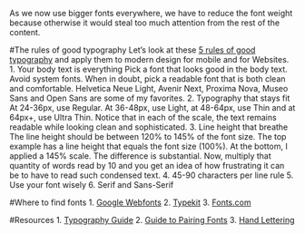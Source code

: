 As we now use bigger fonts everywhere, we have to reduce the font weight because otherwise it would steal too much attention from the rest of the content.

#The rules of good typography
Let’s look at these [5 rules of good typography](http://practicaltypography.com/typography-in-ten-minutes.html) and apply them to modern design for mobile and for Websites.
    1. Your body text is everything
        Pick a font that looks good in the body text. Avoid system fonts. When in doubt, pick a readable font that is both clean and comfortable. Helvetica Neue Light, Avenir Next, Proxima Nova, Museo Sans and Open Sans are some of my favorites.
    2. Typography that stays fit
        At 24-36px, use Regular. At 36-48px, use Light, at 48-64px, use Thin and at 64px+, use Ultra Thin. Notice that in each of the scale, the text remains readable while looking clean and sophisticated.
    3. Line height that breathe
        The line height should be between 120% to 145% of the font size.
        The top example has a line height that equals the font size (100%). At the bottom, I applied a 145% scale. The difference is substantial. Now, multiply that quantity of words read by 10 and you get an idea of how frustrating it can be to have to read such condensed text.
    4. 45-90 characters per line rule
    5. Use your font wisely
    6. Serif and Sans-Serif

#Where to find fonts
    1. [Google Webfonts](http://google.com/fonts)
    2. [Typekit](https://typekit.com/fonts)
    3. [Fonts.com](http://fonts.com/)

#Resources
    1. [Typography Guide](http://www.typogui.de/)
    2. [Guide to Pairing Fonts](http://webdesign.tutsplus.com/articles/a-beginners-guide-to-pairing-fonts--webdesign-5706)
    3. [Hand Lettering](http://seanwes.com/learn/)